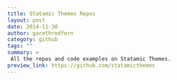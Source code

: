 ```yaml
---
title: Statamic Themes Repos
layout: post
date: 2014-11-30
author: garethredfern
category: github
tags: ""
summary: >
 All the repos and code examples on Statamic Themes.
preview_link: https://github.com/statamicthemes
---
```


